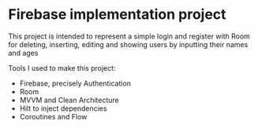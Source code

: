 # Firebase implementation project

This project is intended to represent a simple login and register with Room for deleting, inserting, editing and showing users by inputting their names and ages

Tools I used to make this project:
- Firebase, precisely Authentication
- Room
- MVVM and Clean Architecture
- Hilt to inject dependencies
- Coroutines and Flow
